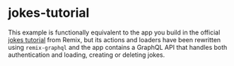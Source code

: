 # jokes-tutorial

This example is functionally equivalent to the app you build in the official
[jokes tutorial](https://remix.run/docs/en/v1/tutorials/jokes) from Remix, but
its actions and loaders have been rewritten using `remix-graphql` and the app
contains a GraphQL API that handles both authentication and loading, creating
or deleting jokes.
